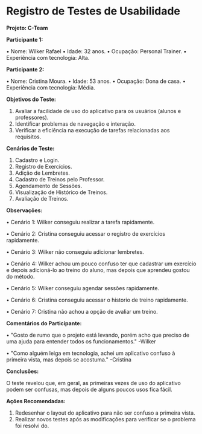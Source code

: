 # Registro de Testes de Usabilidade

**Projeto: C-Team**

**Participante 1:** 

• Nome: Wilker Rafael 
• Idade: 32 anos.
• Ocupação: Personal Trainer.
• Experiência com tecnologia: Alta.

**Participante 2:**

• Nome: Cristina Moura.
• Idade: 53 anos.
• Ocupação: Dona de casa.
• Experiência com tecnologia: Média.

**Objetivos do Teste:**

1. Avaliar a facilidade de uso do aplicativo para os usuários (alunos e professores).  
2. Identificar problemas de navegação e interação.  
3. Verificar a eficiência na execução de tarefas relacionadas aos requisitos.
   
**Cenários de Teste:**

1. Cadastro e Login. 
2. Registro de Exercícios. 
3. Adição de Lembretes. 
4. Cadastro de Treinos pelo Professor. 
5. Agendamento de Sessões. 
6. Visualização de Histórico de Treinos. 
7. Avaliação de Treinos.
   
**Observações:**

• Cenário 1: Wilker conseguiu realizar a tarefa rapidamente. 

• Cenário 2: Cristina conseguiu acessar o registro de exercícios rapidamente.

• Cenário 3: Wilker não conseguiu adicionar lembretes. 

• Cenário 4: Wilker achou um pouco confuso ter que cadastrar um exercício e 
depois adicioná-lo ao treino do aluno, mas depois que aprendeu gostou do 
método. 

• Cenário 5: Wilker conseguiu agendar sessões rapidamente.

• Cenário 6: Cristina conseguiu acessar o historio de treino rapidamente.

• Cenário 7: Cristina não achou a opção de avaliar um treino.

**Comentários do Participante:**

• "Gosto de rumo que o projeto está levando, porém acho que preciso de uma ajuda 
para entender todos os funcionamentos." -Wilker 

• "Como alguém leiga em tecnologia, achei um aplicativo confuso à primeira vista, 
mas depois se acostuma." -Cristina

**Conclusões:**

 O teste revelou que, em geral, as primeiras vezes de uso do aplicativo 
podem ser confusas, mas depois de alguns poucos usos fica fácil. 

**Ações Recomendadas:**
1. Redesenhar o layout do aplicativo para não ser confuso a primeira vista. 
2. Realizar novos testes após as modificações para verificar se o problema foi resolvi
 do.
